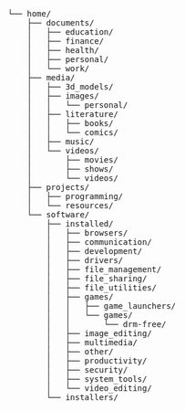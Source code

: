 <pre>
└── home/
    ├── documents/
    │   ├── education/
    │   ├── finance/
    │   ├── health/
    │   ├── personal/
    │   └── work/
    ├── media/
    │   ├── 3d_models/
    │   ├── images/
    │   │   └── personal/
    │   ├── literature/
    │   │   ├── books/
    │   │   └── comics/
    │   ├── music/
    │   └── videos/
    │       ├── movies/
    │       ├── shows/
    │       └── videos/
    ├── projects/
    │   ├── programming/
    │   └── resources/
    └── software/
        ├── installed/
        │   ├── browsers/
        │   ├── communication/
        │   ├── development/
        │   ├── drivers/
        │   ├── file_management/
        │   ├── file_sharing/
        │   ├── file_utilities/
        │   ├── games/
        │   │   ├── game_launchers/
        │   │   └── games/
        │   │       └── drm-free/
        │   ├── image_editing/
        │   ├── multimedia/
        │   ├── other/
        │   ├── productivity/
        │   ├── security/
        │   ├── system_tools/
        │   └── video_editing/
        └── installers/
<pre>